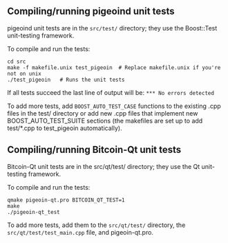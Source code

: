 Compiling/running pigeoind unit tests
------------------------------------

pigeoind unit tests are in the `src/test/` directory; they
use the Boost::Test unit-testing framework.

To compile and run the tests:

	cd src
	make -f makefile.unix test_pigeoin  # Replace makefile.unix if you're not on unix
	./test_pigeoin   # Runs the unit tests

If all tests succeed the last line of output will be:
`*** No errors detected`

To add more tests, add `BOOST_AUTO_TEST_CASE` functions to the existing
.cpp files in the test/ directory or add new .cpp files that
implement new BOOST_AUTO_TEST_SUITE sections (the makefiles are
set up to add test/*.cpp to test_pigeoin automatically).


Compiling/running Bitcoin-Qt unit tests
---------------------------------------

Bitcoin-Qt unit tests are in the src/qt/test/ directory; they
use the Qt unit-testing framework.

To compile and run the tests:

	qmake pigeoin-qt.pro BITCOIN_QT_TEST=1
	make
	./pigeoin-qt_test

To add more tests, add them to the `src/qt/test/` directory,
the `src/qt/test/test_main.cpp` file, and pigeoin-qt.pro.
